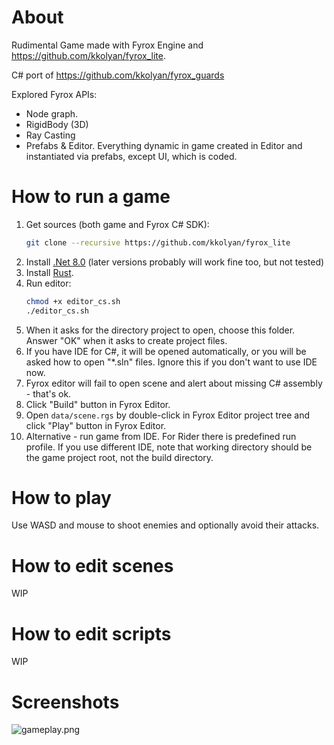 # About
Rudimental Game made with Fyrox Engine and https://github.com/kkolyan/fyrox_lite.

C# port of https://github.com/kkolyan/fyrox_guards

Explored Fyrox APIs:
* Node graph.
* RigidBody (3D)
* Ray Casting
* Prefabs & Editor. Everything dynamic in game created in Editor and instantiated via prefabs, except UI, which is coded.

# How to run a game

1. Get sources (both game and Fyrox C# SDK):
    ```sh
    git clone --recursive https://github.com/kkolyan/fyrox_lite
   ``` 
2. Install [.Net 8.0](https://dotnet.microsoft.com/en-us/download/dotnet/thank-you/sdk-8.0.410-windows-x64-installer) (later versions probably will work fine too, but not tested)
3. Install [Rust](https://rustup.rs/).
4. Run editor:
    ```sh
    chmod +x editor_cs.sh
    ./editor_cs.sh
    ```
5. When it asks for the directory project to open, choose this folder. Answer "OK" when it asks to create project files.
6. If you have IDE for C#, it will be opened automatically, or you will be asked how to open "*.sln" files. Ignore this if you don't want to use IDE now.
7. Fyrox editor will fail to open scene and alert about missing C# assembly - that's ok.
8. Click "Build" button in Fyrox Editor.
9. Open `data/scene.rgs` by double-click in Fyrox Editor project tree and click "Play" button in Fyrox Editor.
10. Alternative - run game from IDE. For Rider there is predefined run profile. If you use different IDE, note that working directory should be the game project root, not the build directory.

# How to play
Use WASD and mouse to shoot enemies and optionally avoid their attacks.

# How to edit scenes
WIP

# How to edit scripts
WIP

# Screenshots
![gameplay.png](gameplay.png)